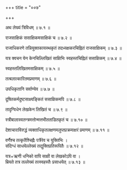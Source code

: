 +++
title = "००७"

+++

अथ लेख्यं त्रिविधम् ॥ ७.१ ॥

राजसाक्षिकं ससाक्षिकमसाक्षिकं च ॥ ७.२ ॥

राजाधिकरणे तन्नियुक्तकायस्थकृतं तदध्यक्षकरचिह्नितं राजसाक्षिकम् ॥ ७.३ ॥

यत्र क्वचन येन केनचिल्लिखितं साक्षिभिः स्वहस्तचिह्नितं ससाक्षिकम् ॥ ७.४ ॥

स्वहस्तलिखितमसाक्षिकम् ॥ ७.५ ॥

तत्बलात्कारितमप्रमाणम् ॥ ७.६ ॥

उपधिकृतानि सर्वाण्येव ॥ ७.७ ॥

दूषितकर्मदुष्टसाक्ष्यङ्कितं ससाक्षिकमपि ॥ ७.८ ॥

तादृग्विधेन लेखकेन लिखितं च ॥ ७.९ ॥

स्त्रीबालास्वतन्त्रमत्तोन्मत्तभीतताडितकृतं च ॥ ७.१० ॥

देशाचाराविरुद्धं व्यक्ताधिकृतलक्षणमलुप्तप्रक्रमाक्षरं प्रमाणम् ॥ ७.११ ॥

वर्णैश्च तत्कृतैश्चिह्नैः पत्रैरेव च युक्तिभिः  ।  
संदिग्धं साधयेल्लेख्यं तद्युक्तिप्रतिरूपितैः  ॥ ७.१२ ॥

यत्र+ऋणी धनिको वापि साक्षी वा लेखकोऽपि वा  ।  
म्रियते तत्र तल्लेख्यं तत्स्वहस्तैः प्रसाधयेत् ॥ ७.१३ ॥


